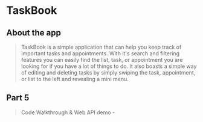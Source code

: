 # TaskBook
## About the app
> TaskBook is a simple application that can help you keep track of important tasks and appointments. 
> With it's search and filtering features you can easily find the list, task, or appointment you are looking for if you have a lot of things to do.
> It also boasts a simple way of editing and deleting tasks by simply swiping the task, appointment, or list to the left and revealing a mini menu.
## Part 5
>Code Walkthrough & Web API demo - 
